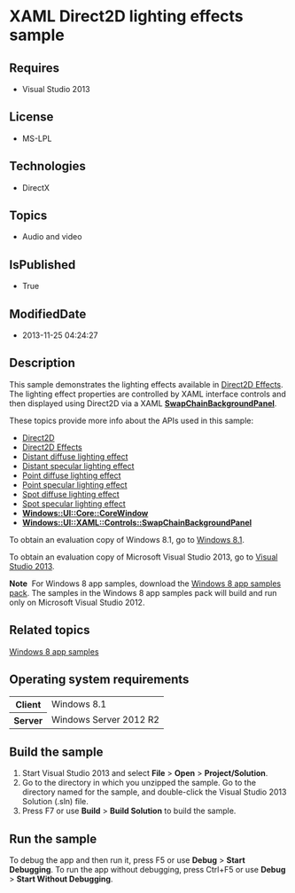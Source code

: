 # XAML Direct2D lighting effects sample
## Requires
* Visual Studio 2013
## License
* MS-LPL
## Technologies
* DirectX
## Topics
* Audio and video
## IsPublished
* True
## ModifiedDate
* 2013-11-25 04:24:27
## Description

<div id="mainSection">
<p>This sample demonstrates the lighting effects available in <a href="http://msdn.microsoft.com/library/windows/apps/hh706327">
Direct2D Effects</a>. The lighting effect properties are controlled by XAML interface controls and then displayed using Direct2D via a XAML
<a href="http://msdn.microsoft.com/library/windows/apps/hh702626"><b>SwapChainBackgroundPanel</b></a>.</p>
<p>These topics provide more info about the APIs used in this sample:</p>
<ul>
<li><a href="http://msdn.microsoft.com/library/windows/apps/dd370990">Direct2D</a>
</li><li><a href="http://msdn.microsoft.com/library/windows/apps/hh706327">Direct2D Effects</a>
</li><li><a href="http://msdn.microsoft.com/library/windows/apps/hh706331">Distant diffuse lighting effect</a>
</li><li><a href="http://msdn.microsoft.com/library/windows/apps/hh706332">Distant specular lighting effect</a>
</li><li><a href="http://msdn.microsoft.com/library/windows/apps/hh706367">Point diffuse lighting effect</a>
</li><li><a href="http://msdn.microsoft.com/library/windows/apps/hh706368">Point specular lighting effect</a>
</li><li><a href="http://msdn.microsoft.com/library/windows/apps/hh706326">Spot diffuse lighting effect</a>
</li><li><a href="http://msdn.microsoft.com/library/windows/apps/hh706371">Spot specular lighting effect</a>
</li><li><a href="http://msdn.microsoft.com/library/windows/apps/br208225"><b>Windows::UI::Core::CoreWindow</b></a>
</li><li><a href="http://msdn.microsoft.com/library/windows/apps/hh702626"><b>Windows::UI::XAML::Controls::SwapChainBackgroundPanel</b></a>
</li></ul>
<p></p>
<p>To obtain an evaluation copy of Windows&nbsp;8.1, go to <a href="http://go.microsoft.com/fwlink/p/?linkid=301696">
Windows&nbsp;8.1</a>.</p>
<p>To obtain an evaluation copy of Microsoft Visual Studio&nbsp;2013, go to <a href="http://go.microsoft.com/fwlink/p/?linkid=301697">
Visual Studio&nbsp;2013</a>.</p>
<p></p>
<p class="note"><b>Note</b>&nbsp;&nbsp;For Windows&nbsp;8 app samples, download the <a href="http://go.microsoft.com/fwlink/p/?LinkId=301698">
Windows&nbsp;8 app samples pack</a>. The samples in the Windows&nbsp;8 app samples pack will build and run only on Microsoft Visual Studio&nbsp;2012.</p>
<p></p>
<h2><a id="related_topics"></a>Related topics</h2>
<dl><dt><a href="http://go.microsoft.com/fwlink/p/?LinkID=227694">Windows 8 app samples</a>
</dt></dl>
<h2>Operating system requirements</h2>
<table>
<tbody>
<tr>
<th>Client</th>
<td><dt>Windows&nbsp;8.1 </dt></td>
</tr>
<tr>
<th>Server</th>
<td><dt>Windows Server&nbsp;2012&nbsp;R2 </dt></td>
</tr>
</tbody>
</table>
<h2>Build the sample</h2>
<ol>
<li>Start Visual Studio&nbsp;2013 and select <b>File</b> &gt; <b>Open</b> &gt; <b>Project/Solution</b>.
</li><li>Go to the directory in which you unzipped the sample. Go to the directory named for the sample, and double-click the Visual Studio&nbsp;2013 Solution (.sln) file.
</li><li>Press F7 or use <b>Build</b> &gt; <b>Build Solution</b> to build the sample. </li></ol>
<h2>Run the sample</h2>
<p>To debug the app and then run it, press F5 or use <b>Debug</b> &gt; <b>Start Debugging</b>. To run the app without debugging, press Ctrl&#43;F5 or use
<b>Debug</b> &gt; <b>Start Without Debugging</b>. </p>
</div>
